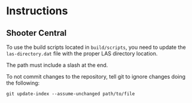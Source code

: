 # Instructions

## Shooter Central
To use the build scripts located in `build/scripts`, you need to update the `las-directory.dat` file with the proper LAS directory location. 

The path must include a slash at the end.

To not commit changes to the repository, tell git to ignore changes doing the following:

```
git update-index --assume-unchanged path/to/file
```
